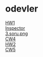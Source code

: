 # odevler
[HW1](https://beyzakoser.github.io/odevler/Array%20Demo.html)
<br>
[Inspector](https://beyzakoser.github.io/odevler/inspector.html)
<br>
[3.soru.png](https://beyzakoser.github.io/odevler/3.soru.png)
<br>
[CW4](https://beyzakoser.github.io/odevler/index.html)
<br>
[HW2](https://beyzakoser.github.io/odevler/Database.html)
<br>
[CW5](https://beyzakoser.github.io/odevler/dosya.html)
